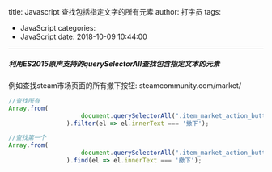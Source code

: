 title: Javascript 查找包括指定文字的所有元素
author: 打字员
tags:
  - JavaScript
categories:
  - JavaScript
date: 2018-10-09 10:44:00
---
##### 利用ES2015原声支持的querySelectorAll查找包含指定文本的元素

例如查找steam市场页面的所有撤下按钮:
steamcommunity.com/market/

```Javascript
//查找所有
Array.from(
                    document.querySelectorAll(".item_market_action_button_contents")
                ).filter(el => el.innerText === '撤下');

//查找第一个
Array.from(
                    document.querySelectorAll(".item_market_action_button_contents")
                ).find(el => el.innerText === '撤下');
```